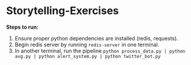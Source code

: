 # Storytelling-Exercises

**Steps to run:**

1. Ensure proper python dependencies are installed (redis, requests).
2. Begin redis server by running ```redis-server``` in one terminal.
2. In another terminal, run the pipeline ```python process_data.py | python avg.py | python alert_system.py | python twitter_bot.py```

